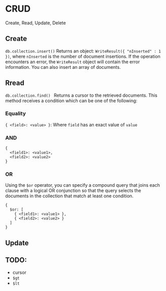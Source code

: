 # CRUD
Create, Read, Update, Delete

## Create
` db.collection.insert() `
Returns an object: `WriteResult({ "nInserted" : 1 })`, where `nInserted` is the number of document insertions. If the operation encounters an error, the `WriteResult` object will contain the error information. You can also insert an array of documents.

## Rread
`db.collection.find() `
Returns a cursor to the retrieved documents. This method receives a condition which can be one of the following:

### Equality
`{ <field>: <value> }`: Where `field` has an exact value of `value`

### AND
```mongo
{
  <field1>: <value1>,
  <field2>: <value2>
}
```

### OR
Using the `$or` operator, you can specify a compound query that joins each clause with a logical OR conjunction so that the query selects the documents in the collection that match at least one condition.
```mongo
{
  $or: [
    { <field1>: <value1> },
    { <field2>: <value2> }
  ]
}
```
## Update

## TODO:
 - cursor
 - `$gt`
 - `$lt`
